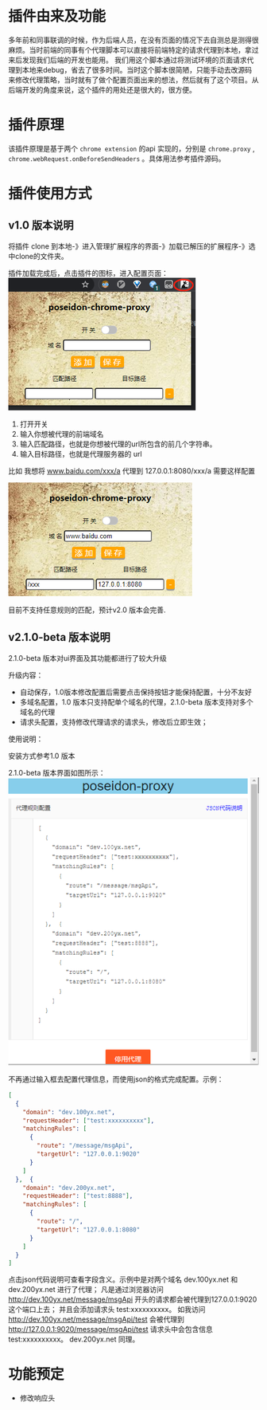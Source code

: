 
# 插件由来及功能

多年前和同事联调的时候，作为后端人员，在没有页面的情况下去自测总是测得很麻烦。当时前端的同事有个代理脚本可以直接将前端特定的请求代理到本地，拿过来后发现我们后端的开发也能用。
我们用这个脚本通过将测试环境的页面请求代理到本地来debug，省去了很多时间。当时这个脚本很简陋，只能手动去改源码来修改代理策略，当时就有了做个配置页面出来的想法，然后就有了这个项目。从后端开发的角度来说，这个插件的用处还是很大的，很方便。

# 插件原理

该插件原理是基于两个 `chrome extension` 的api 实现的，分别是 `chrome.proxy` , `chrome.webRequest.onBeforeSendHeaders` 。具体用法参考插件源码。


# 插件使用方式

## v1.0 版本说明

将插件 clone 到本地-》进入管理扩展程序的界面-》加载已解压的扩展程序-》选中clone的文件夹。

插件加载完成后，点击插件的图标，进入配置页面：
![](./img/1609925558(1).png)

1. 打开开关
2. 输入你想被代理的前端域名 
3. 输入匹配路径，也就是你想被代理的url所包含的前几个字符串。
4. 输入目标路径，也就是代理服务器的 url

比如 我想将 www.baidu.com/xxx/a 代理到 127.0.0.1:8080/xxx/a 需要这样配置

![xx](./img/1609926222(1).png)

目前不支持任意规则的匹配，预计v2.0 版本会完善.

## v2.1.0-beta 版本说明

2.1.0-beta 版本对ui界面及其功能都进行了较大升级

升级内容：

- 自动保存，1.0版本修改配置后需要点击保持按钮才能保持配置，十分不友好
- 多域名配置，1.0 版本只支持配单个域名的代理，2.1.0-beta 版本支持对多个域名的代理
- 请求头配置，支持修改代理请求的请求头，修改后立即生效；

使用说明：

安装方式参考1.0 版本

2.1.0-beta 版本界面如图所示：
![2.1.0-beta](./img/2.0.1.jpg)

不再通过输入框去配置代理信息，而使用json的格式完成配置。示例：

```json 
[
  {
    "domain": "dev.100yx.net",
    "requestHeader": ["test:xxxxxxxxxx"],
    "matchingRules": [
      {
        "route": "/message/msgApi",
        "targetUrl": "127.0.0.1:9020"
      }
    ]
  },  {
    "domain": "dev.200yx.net",
    "requestHeader": ["test:8888"],
    "matchingRules": [
      {
        "route": "/",
        "targetUrl": "127.0.0.1:8080"
      }
    ]
  }
]

```

点击json代码说明可查看字段含义。示例中是对两个域名 dev.100yx.net 和 dev.200yx.net 进行了代理；
凡是通过浏览器访问 http://dev.100yx.net/message/msgApi 开头的请求都会被代理到127.0.0.1:9020这个端口上去；
并且会添加请求头 test:xxxxxxxxxx。
如我访问 http://dev.100yx.net/message/msgApi/test 会被代理到 http://127.0.0.1:9020/message/msgApi/test 
请求头中会包含信息 test:xxxxxxxxxx。
dev.200yx.net 同理。

# 功能预定

- 修改响应头
